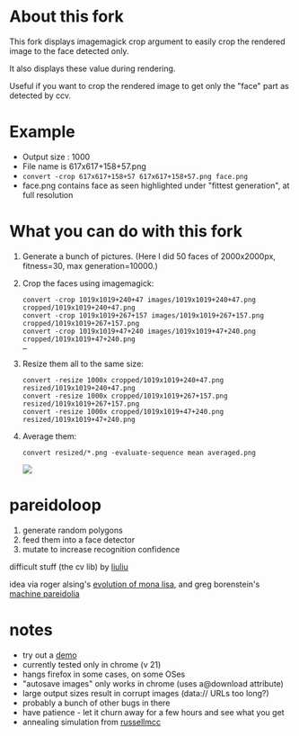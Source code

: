 About this fork
===============
This fork displays imagemagick crop argument to easily crop the rendered image to the face detected only.

It also displays these value during rendering.

Useful if you want to crop the rendered image to get only the "face" part as detected by ccv.

Example 
=======
* Output size : 1000
* File name is 617x617+158+57.png
* `convert -crop 617x617+158+57 617x617+158+57.png face.png`
* face.png contains face as seen highlighted under "fittest generation", at full resolution

What you can do with this fork
==============================

1. Generate a bunch of pictures. (Here I did 50 faces of 2000x2000px, fitness=30, max generation=10000.)
2. Crop the faces using imagemagick:

    ```
    convert -crop 1019x1019+240+47 images/1019x1019+240+47.png cropped/1019x1019+240+47.png 
    convert -crop 1019x1019+267+157 images/1019x1019+267+157.png cropped/1019x1019+267+157.png
    convert -crop 1019x1019+47+240 images/1019x1019+47+240.png cropped/1019x1019+47+240.png
    …
    ```

3. Resize them all to the same size:
    
    ```
    convert -resize 1000x cropped/1019x1019+240+47.png resized/1019x1019+240+47.png 
    convert -resize 1000x cropped/1019x1019+267+157.png resized/1019x1019+267+157.png
    convert -resize 1000x cropped/1019x1019+47+240.png resized/1019x1019+47+240.png
    ```

4. Average them:

    `convert resized/*.png -evaluate-sequence mean averaged.png`
    
    ![](https://i.imgur.com/jSNS3qQ.png)

pareidoloop
===========

1. generate random polygons
2. feed them into a face detector
3. mutate to increase recognition confidence

difficult stuff (the cv lib) by [liuliu]

idea via roger alsing's [evolution of mona lisa], and greg borenstein's [machine pareidolia]

[liuliu]: https://github.com/liuliu/ccv
[evolution of mona lisa]: http://rogeralsing.com/2008/12/07/genetic-programming-evolution-of-mona-lisa/
[machine pareidolia]: http://urbanhonking.com/ideasfordozens/2012/01/14/machine-pareidolia-hello-little-fella-meets-facetracker/

notes
=====
* try out a [demo]
* currently tested only in chrome (v 21)
* hangs firefox in some cases, on some OSes
* "autosave images" only works in chrome (uses a@download attribute)
* large output sizes result in corrupt images (data:// URLs too long?)
* probably a bunch of other bugs in there
* have patience - let it churn away for a few hours and see what you get
* annealing simulation from [russellmcc]

[demo]: http://iobound.com/pareidoloop/
[russellmcc]: https://github.com/russellmcc/pareidoloop
